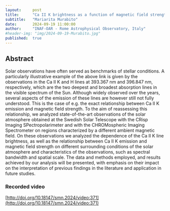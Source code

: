 ```yaml
---
layout:     post
title:      "Ca II K brightness as a function of magnetic field strength and characteristics of the observations"
subtitle:   "Mariarita Murabito"
date:       2024-09-19 11:00:00
author:     "INAF-OAR - Rome Astrophysical Observatory, Italy"
#header-img: "img/2024-09-19-Murabito.jpg"
published:  true
---
```


## Abstract
Solar observations have often served as benchmarks of stellar conditions. A particularly illustrative example of the above link is given by the observations in the Ca II K and H lines at  393.367 nm and 396.847 nm, respectively, which are the two deepest and broadest absorption lines in the visible spectrum of the Sun. Although widely observed over the years, several aspects of the emission of these lines are however still not fully understood. This is the case of e.g. the exact relationship between Ca II K emission and magnetic field strength. To the aim of reassessing this relationship, we analyzed state-of-the-art observations of the solar atmosphere obtained at the Swedish Solar Telescope with the CRisp Imaging SPectropolarimeter and with the CHROMospheric Imaging Spectrometer on regions characterized by a different ambient magnetic field. On these observations we analyzed the dependence of the Ca II K line brightness, as well as the relationship between Ca II K emission and magnetic field strength on different surrounding conditions of the solar atmosphere and characteristics of the observations, such as spectral bandwidth and spatial scale. The data and methods employed, and results achieved by our analysis will be presented, with emphasis on their impact on the interpretation of previous findings in the literature and application in future studies.

### Recorded video
[http://doi.org/10.18147/smn.2024/video:371](http://doi.org/10.18147/smn.2024/video:371)
